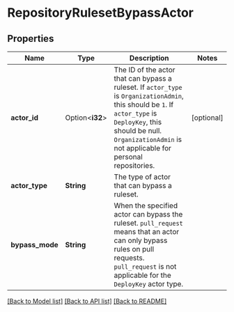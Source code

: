 # RepositoryRulesetBypassActor

## Properties

Name | Type | Description | Notes
------------ | ------------- | ------------- | -------------
**actor_id** | Option<**i32**> | The ID of the actor that can bypass a ruleset. If `actor_type` is `OrganizationAdmin`, this should be `1`. If `actor_type` is `DeployKey`, this should be null. `OrganizationAdmin` is not applicable for personal repositories. | [optional]
**actor_type** | **String** | The type of actor that can bypass a ruleset. | 
**bypass_mode** | **String** | When the specified actor can bypass the ruleset. `pull_request` means that an actor can only bypass rules on pull requests. `pull_request` is not applicable for the `DeployKey` actor type. | 

[[Back to Model list]](../README.md#documentation-for-models) [[Back to API list]](../README.md#documentation-for-api-endpoints) [[Back to README]](../README.md)


